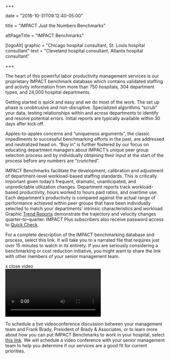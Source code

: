 +++

date = "2016-10-31T09:12:40-05:00"

title = "IMPACT Just the Numbers Benchmarks"

altPageTitle = "IMPACT Benchmarks"

[logoAlt]
  graphic = "Chicago hospital consultant, St. Louis hospital consultant"
  text = "Cleveland hospital consultant, Atlanta hospital consultant"

+++

The heart of this powerful labor productivity management services is our proprietary IMPACT benchmark database which contains validated staffing and activity information from more than 750 hospitals, 304 department types, and 24,000 hospital departments.

Getting started is quick and easy and we do most of the work. The set up phase is unobtrusive and non-disruptive. Specialized algorithms “scrub” your data, testing relationships within and across departments to identify and resolve potential errors. Initial reports are typically available within 30 days after kick off.

Apples-to-apples concerns and “uniqueness arguments”, the classic impediments to successful benchmarking efforts in the past, are addressed and neutralized head on. “Buy in” is further fostered by our focus on educating department managers about IMPACT’s unique peer group selection process and by individually obtaining their input at the start of the process before any numbers are “crunched”.

IMPACT Benchmarks facilitate the development, calibration and adjustment of department-level workload-based staffing standards. This is critically important given today’s frequent, dramatic, unanticipated, and unpredictable utilization changes. Department reports track workload-based productivity, hours worked to hours paid ratios, and overtime use. Each department’s productivity is compared against the actual range of performance achieved within peer groups that have been individually selected to match your departments’ intrinsic characteristics and workload. Graphic <a href="http://bradyinc.com/pdfs/IMPACT_Quarterly_Trend_Report.pdf" target="_blank">Trend Reports</a> demonstrate the trajectory and velocity changes quarter-to-quarter. IMPACT Plus subscribers also receive password access to <a href="http://www.bradyinc.com/quick-check/information/" title="Quick Check Information">Quick Check</a>.

For a complete description of the IMPACT benchmarking database and process, <span class="link" id="impact-intro-play-button">select this link</span>. It will take you to a narrated file that requires just over 15 minutes to watch in its entirety. If you are seriously considering a benchmarking or cost reduction initiative, you might want to share the link with other members of your senior management team.

<div class="video-wrapper">
  <div id="close-video-button" class="close-video-button">x <span>close video</span></div>
  <video id="impact-intro-video" src="http://www.bradyinc.com/video/impact_introduction.mp4" controls></video>
</div>

To schedule a live videoconference discussion between your management team and Frank Brady, President of Brady &amp; Associates, or to learn more about how you can put IMPACT Benchmarks to work in your hospital, select <a href="mailto:scheduling@bradyinc.com?Subject=Conference%20Schedule&amp;Body=Please%20schedule%20a%20telephone%20or%20videoconference%20to%20discuss%20IMPACT%E2%80%99s%20services%20in%20the%20context%20of%20our%20priorities.">this link</a>. We will schedule a video conference with your senior management team to help you determine if our services are a good fit for current priorities.

<script src="http://www.bradyinc.com/js/impact.js"></script>

